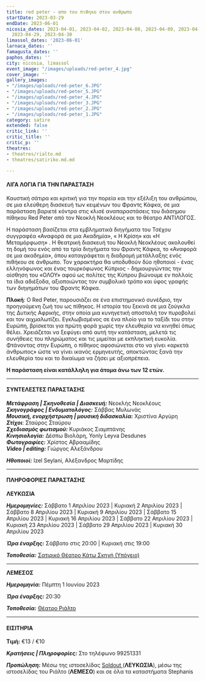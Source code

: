 ```yaml
---
title: red peter - απο τον πιθηκο στον ανθρωπο
startDate: 2023-03-29
endDate: 2023-06-01
nicosia_dates: 2023-04-01, 2023-04-02, 2023-04-08, 2023-04-09, 2023-04-22, 2023-04-23,
  2023-04-29, 2023-04-30
limassol_dates: '2023-06-01'
larnaca_dates: ''
famagusta_dates: ''
paphos_dates: ''
city: nicosia, limassol
event_image: "/images/uploads/red-peter_4.jpg"
cover_image: ''
gallery_images:
- "/images/uploads/red-peter_6.JPG"
- "/images/uploads/red-peter_5.JPG"
- "/images/uploads/red-peter_4.JPG"
- "/images/uploads/red-peter_3.JPG"
- "/images/uploads/red-peter_2.JPG"
- "/images/uploads/red-peter_1.JPG"
category: satire
extended: false
critic_link: ''
critic_title: ''
critic_p: ''
theatres:
- theatres/rialto.md
- theatres/satiriko.md.md

---
```

#### ΛΙΓΑ ΛΟΓΙΑ ΓΙΑ ΤΗΝ ΠΑΡΑΣΤΑΣΗ

Καυστική σάτιρα και κριτική για την πορεία και την εξέλιξη του ανθρώπου, σε μια ελεύθερη διασκευή των κειμένων του Φραντς Κάφκα, σε μια παράσταση βαριετέ κόντρα στις κλισέ αναπαραστάσεις του διάσημου πίθηκου Red Peter από τον Νεοκλή Νεοκλέους και το θέατρο ΑΝΤΙΛΟΓΟΣ.

Η παράσταση βασίζεται στα εμβληματικά διηγήματα του Τσέχου συγγραφέα «Αναφορά σε μια Ακαδημία», « Η Κρίση» και «Η Μεταμόρφωση» . Η θεατρική διασκευή του Νεοκλή Νεοκλέους ακολουθεί τη δομή του ενός από τα τρία διηγήματα του Φραντς Κάφκα, το «Αναφορά σε μια ακαδημία», όπου καταγράφεται η διαδρομή μετάλλαξης ενός πιθήκου σε άνθρωπο. Τον χαρακτήρα θα υποδυθούν δύο ηθοποιοί - ένας ελληνόφωνος και ένας τουρκόφωνος Κύπριος - δημιουργώντας την αίσθηση του «ΟΛΟΥ» αφού ως πολίτες της Κύπρου βιώνουμε εν πολλοίς τα ίδια αδιέξοδα, αξιοποιώντας τον συμβολικό τρόπο και ύφος γραφής των διηγημάτων του Φραντς Κάφκα.

**Πλοκή**: Ο Red Peter, παρουσιάζει σε ένα επιστημονικό συνέδριο, την προηγούμενη ζωή του ως πίθηκος. Η ιστορία του ξεκινά σε μια ζούγκλα της Δυτικής Αφρικής, στην οποία μια κυνηγετική αποστολή τον πυροβολεί και τον αιχμαλωτίζει. Εγκλωβισμένος σε ένα πλοίο για το ταξίδι του στην Ευρώπη, βρίσκεται για πρώτη φορά χωρίς την ελευθερία να κινηθεί όπως θέλει. Χρειάζεται να ξεφύγει από αυτή την κατάσταση, μελετά τις συνήθειες του πληρώματος και τις μιμείται με εκπληκτική ευκολία. Φτάνοντας στην Ευρώπη, ο πίθηκος αφοσιώνεται στο να γίνει «αρκετά άνθρωπος» ώστε να γίνει ικανός ερμηνευτής, αποκτώντας ξανά την ελευθερία του και το δικαίωμα να ζήσει με αξιοπρέπεια.

**Η παράσταση είναι κατάλληλη για άτομα άνω των 12 ετών.**

***

#### ΣΥΝΤΕΛΕΣΤΕΣ ΠΑΡΑΣΤΑΣΗΣ

**_Μετάφραση | Σκηνοθεσία | Διασκευή:_** Νεοκλής Νεοκλέους  
**_Σκηνογράφος | Ενδυματολόγος:_** Σάββας Μυλωνάς  
**_Μουσική, ενορχήστρωση | μουσική διδασκαλία:_** Χριστίνα Αργύρη  
**_Στίχοι_**: Σταύρος Σταύρου  
**_Σχεδιασμός φωτισμού:_** Κυριάκος Σιαμπτάνης  
**_Κινησιολογία:_** Δέσπω Βιολάρη, Yonly Leyva Desdunes  
**_Φωτογραφίες:_** Χρίστος Αβρααμίδης  
**_Video | editing:_** Γιώργος Αλεξάνδρου

**_Ηθοποιοί:_** Izel Seylani, Αλέξανδρος Μαρτίδης

***

#### ΠΛΗΡΟΦΟΡΙΕΣ ΠΑΡΑΣΤΑΣΗΣ

**ΛΕΥΚΩΣΙΑ**

**_Ημερομηνίες:_** Σάββατο 1 Απριλίου 2023 | Κυριακή 2 Απριλίου 2023 | Σάββατο 8 Απριλίου 2023 | Κυριακή 9 Απριλίου 2023 | Σάββατο 15 Απριλίου 2023 | Κυριακή 16 Απριλίου 2023 | Σάββατο 22 Απριλίου 2023 | Κυριακή 23 Απριλίου 2023 | Σάββατο 29 Απριλίου 2023 | Κυριακή 30 Απριλίου 2023

**_Ώρα έναρξης:_** Σάββατο στις 20:00 | Κυριακή στις 19:00

**_Τοποθεσία:_** [Σατιρικό Θέατρο Κάτω Σκηνή (Υπόγειο) ](?#map)

***

**ΛΕΜΕΣΟΣ**

**_Ημερομηνία:_** Πέμπτη 1 Ιουνίου 2023

**_Ώρα έναρξης:_** 20:30

**_Τοποθεσία:_** [Θέατρο Ριάλτο](?#map)

***

#### ΕΙΣΙΤΗΡΙΑ

**Τιμή:** €13 / €10

**_Κρατήσεις | Πληροφορίες:_** Στο τηλέφωνο 99251331

**_Προπώληση:_** Μέσω της ιστοσελίδας [Soldout ](https://www.soldoutticketbox.com/red-peter-antilogos-2023/?lang=en)(**ΛΕΥΚΩΣΙΑ**), μέσω της ιστοσελίδας του Ριάλτο (**ΛΕΜΕΣΟ**) και σε όλα τα καταστήματα Stephanis